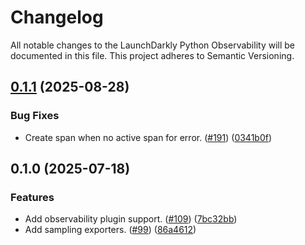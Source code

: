 # Changelog

All notable changes to the LaunchDarkly Python Observability will be documented in this file. This project adheres to Semantic Versioning.

## [0.1.1](https://github.com/launchdarkly/observability-sdk/compare/launchdarkly-observability-python-0.1.0...launchdarkly-observability-python-0.1.1) (2025-08-28)


### Bug Fixes

* Create span when no active span for error. ([#191](https://github.com/launchdarkly/observability-sdk/issues/191)) ([0341b0f](https://github.com/launchdarkly/observability-sdk/commit/0341b0f62ea1f88ab286ad14f9d72bc0b297e668))

## 0.1.0 (2025-07-18)


### Features

* Add observability plugin support. ([#109](https://github.com/launchdarkly/observability-sdk/issues/109)) ([7bc32bb](https://github.com/launchdarkly/observability-sdk/commit/7bc32bbbfa4abc1cc5fd3d48b09c8f3ef1988f83))
* Add sampling exporters. ([#99](https://github.com/launchdarkly/observability-sdk/issues/99)) ([86a4612](https://github.com/launchdarkly/observability-sdk/commit/86a461211ce03d50a6e5027f7a2ac843b2c002bf))
